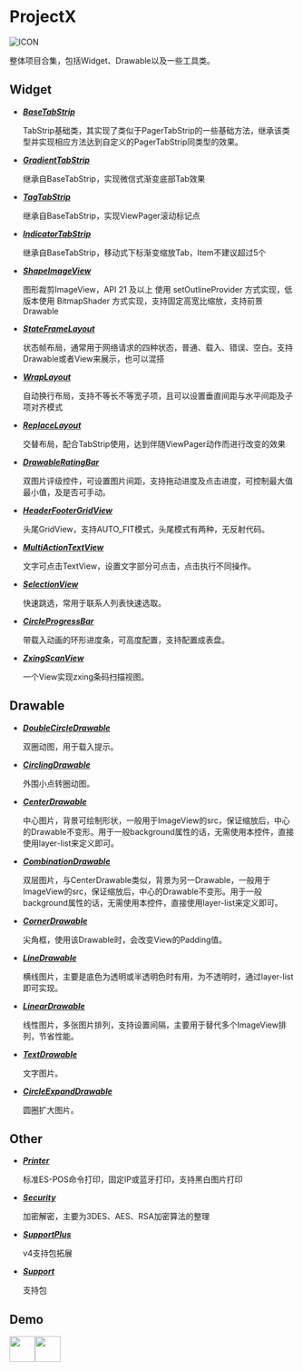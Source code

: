 # ProjectX
![ICON](https://github.com/AlexMofer/ProjectX/blob/master/ProjectX.png)

整体项目合集，包括Widget、Drawable以及一些工具类。
## Widget
- [***BaseTabStrip***](https://github.com/AlexMofer/ProjectX/tree/master/basetabstrip)

    TabStrip基础类，其实现了类似于PagerTabStrip的一些基础方法，继承该类型并实现相应方法达到自定义的PagerTabStrip同类型的效果。
- [***GradientTabStrip***](https://github.com/AlexMofer/ProjectX/tree/master/gradienttabstrip)

    继承自BaseTabStrip，实现微信式渐变底部Tab效果
- [***TagTabStrip***](https://github.com/AlexMofer/ProjectX/tree/master/tagtabstrip)

    继承自BaseTabStrip，实现ViewPager滚动标记点
- [***IndicatorTabStrip***](https://github.com/AlexMofer/ProjectX/tree/master/indicatortabstrip)

    继承自BaseTabStrip，移动式下标渐变缩放Tab，Item不建议超过5个
- [***ShapeImageView***](https://github.com/AlexMofer/ProjectX/tree/master/shapeimageview)

    图形裁剪ImageView，API 21 及以上 使用 setOutlineProvider 方式实现，低版本使用 BitmapShader 方式实现，支持固定高宽比缩放，支持前景Drawable
- [***StateFrameLayout***](https://github.com/AlexMofer/ProjectX/tree/master/stateframelayout)

    状态帧布局，通常用于网络请求的四种状态，普通、载入、错误、空白。支持Drawable或者View来展示，也可以混搭
- [***WrapLayout***](https://github.com/AlexMofer/ProjectX/tree/master/wraplayout)

    自动换行布局，支持不等长不等宽子项，且可以设置垂直间距与水平间距及子项对齐模式
- [***ReplaceLayout***](https://github.com/AlexMofer/ProjectX/tree/master/replacelayout)

    交替布局，配合TabStrip使用，达到伴随ViewPager动作而进行改变的效果
- [***DrawableRatingBar***](https://github.com/AlexMofer/ProjectX/tree/master/drawableratingbar)

    双图片评级控件，可设置图片间距，支持拖动进度及点击进度，可控制最大值最小值，及是否可手动。
- [***HeaderFooterGridView***](https://github.com/AlexMofer/ProjectX/tree/master/headerfootergridview)

    头尾GridView，支持AUTO_FIT模式，头尾模式有两种，无反射代码。
- [***MultiActionTextView***](https://github.com/AlexMofer/ProjectX/tree/master/multiactiontextview)

    文字可点击TextView，设置文字部分可点击，点击执行不同操作。
- [***SelectionView***](https://github.com/AlexMofer/ProjectX/tree/master/selectionview)

    快速跳选，常用于联系人列表快速选取。
- [***CircleProgressBar***](https://github.com/AlexMofer/ProjectX/tree/master/circleprogressbar)

    带载入动画的环形进度条，可高度配置，支持配置成表盘。
- [***ZxingScanView***](https://github.com/AlexMofer/ProjectX/tree/master/zxingscanview)

    一个View实现zxing条码扫描视图。

## Drawable
- [***DoubleCircleDrawable***](https://github.com/AlexMofer/ProjectX/tree/master/drawable)

    双圈动图，用于载入提示。
- [***CirclingDrawable***](https://github.com/AlexMofer/ProjectX/tree/master/drawable)

    外围小点转圈动图。
- [***CenterDrawable***](https://github.com/AlexMofer/ProjectX/tree/master/drawable)

    中心图片，背景可绘制形状，一般用于ImageView的src，保证缩放后，中心的Drawable不变形。用于一般background属性的话，无需使用本控件，直接使用layer-list来定义即可。
- [***CombinationDrawable***](https://github.com/AlexMofer/ProjectX/tree/master/drawable)

    双层图片，与CenterDrawable类似，背景为另一Drawable，一般用于ImageView的src，保证缩放后，中心的Drawable不变形。用于一般background属性的话，无需使用本控件，直接使用layer-list来定义即可。
- [***CornerDrawable***](https://github.com/AlexMofer/ProjectX/tree/master/drawable)
    
    尖角框，使用该Drawable时，会改变View的Padding值。
- [***LineDrawable***](https://github.com/AlexMofer/ProjectX/tree/master/drawable)

    横线图片，主要是底色为透明或半透明色时有用，为不透明时，通过layer-list即可实现。
- [***LinearDrawable***](https://github.com/AlexMofer/ProjectX/tree/master/drawable)
    
    线性图片，多张图片排列，支持设置间隔，主要用于替代多个ImageView排列，节省性能。
- [***TextDrawable***](https://github.com/AlexMofer/ProjectX/tree/master/drawable)
    
    文字图片。
- [***CircleExpandDrawable***](https://github.com/AlexMofer/ProjectX/tree/master/drawable)
    
    圆圈扩大图片。

## Other
- [***Printer***](https://github.com/AlexMofer/ProjectX/tree/master/printer)

    标准ES-POS命令打印，固定IP或蓝牙打印，支持黑白图片打印
- [***Security***](https://github.com/AlexMofer/ProjectX/tree/master/security)

    加密解密，主要为3DES、AES、RSA加密算法的整理
- [***SupportPlus***](https://github.com/AlexMofer/ProjectX/tree/master/supportplus)

    v4支持包拓展
- [***Support***](https://github.com/AlexMofer/ProjectX/tree/master/support)

    支持包

## Demo
[<img src="https://play.google.com/intl/en_us/badges/images/apps/en-play-badge.png" height="45px" />](https://play.google.com/store/apps/details?id=am.project.x)[<img src="https://raw.githubusercontent.com/AlexMofer/ProjectX/master/release/ic_download.png" height="45px" />](https://raw.githubusercontent.com/AlexMofer/ProjectX/master/release/ProjectX.apk)